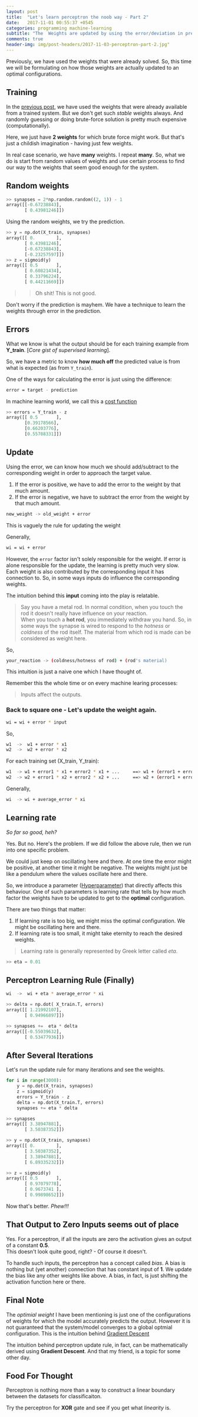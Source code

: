 ```yaml
---
layout: post
title:  "Let's learn perceptron the noob way - Part 2"
date:   2017-11-01 00:55:37 +0545
categories: programming machine-learning
subtitle: "The  Weights are updated by using the error/deviation in predicted values."
comments: true
header-img: img/post-headers/2017-11-03-perceptron-part-2.jpg"
---
```


Previously, we have used the weights that were  already solved. 
So, this time we will be formulating on how those weights are actually updated to an optimal configurations.

## Training
In the [previous post](http://www.nishanpantha.com.np/2017/11/01/perceptron-part-1.html), 
we have used the weights that were  already available from a trained system. 
But we don't get such *stable* weights always. And randomly guessing or doing brute-force solution is pretty much expensive (computationally).

Here, we just have **2 weights** for which brute force might work. But that's  just a childish imagination - having just few weights.

In real case scenario, we have **many** weights. I repeat **many**. 
So, what we do is start from random values of weights and use certain process to find our way to the weights that seem good enough for  the system.

## Random weights
```python
>> synapses = 2*np.random.random((2, 1)) - 1
array([[-0.67238843],
       [ 0.43981246]])
```

Using the random weights, we try the prediction.
```python
>> y = np.dot(X_train, synapses)
array([[ 0.        ],
       [ 0.43981246],
       [-0.67238843],
       [-0.23257597]])
>> z = sigmoid(y)
array([[ 0.5       ],
       [ 0.60821434],
       [ 0.33796224],
       [ 0.44211669]])
```

>> Oh shit! This is not good. 

Don't worry if the prediction is mayhem. We have a technique to learn the weights through error in the prediction.


## Errors
What we know is what the output should be for each training example from **Y_train**.
[*Core gist of supervised learning*].

So, we have a metric to know **how much off** the predicted value is from what is expected (as from `Y_train`).

One of the ways for calculating the error is just using the difference:
```bash
error = target - prediction
```

In machine learning world, we call this a [cost function](https://stackoverflow.com/a/40445197/4287672)

```python
>> errors = Y_train - z
array([[ 0.5       ],
       [0.39178566],
       [0.66203776],
       [0.55788331]])
```


## Update
Using the error, we can know how much we should add/subtract to the corresponding weight in order to approach the target value.

1. If the error is positive, we have to add the error to the weight by that much amount.
2. If the error is negative, we have to subtract the error from the weight by that much amount.

```bash
new_weight -> old_weight + error
```

This is vaguely the rule for updating the weight

Generally,
```bash
wi = wi + error
```

However, the `error` factor isn't solely responsible for the weight. If error is alone responsible for the update, the learning is pretty much very slow.
Each weight is also contributed by the corresponding input it has connection to. So, in some ways inputs do influence the corresponding weights.

The intuition behind this **input** coming into the play is relatable.

> Say you have a metal rod. In normal condition, when you touch the rod it doesn't really have influence on your reaction.  
When you touch a **hot rod**, you immediately withdraw you hand. So, in some ways the synapse is wired to respond to the
*hotness* or *coldness* of the rod itself.  The material from which rod is made can be considered as weight here.

So,
```bash
your_reaction -> (coldness/hotness of rod) + (rod's material)
```

This intuition is just a naive one which I have thought of.

Remember this the whole time or on every machine learing processes:
> Inputs affect the outputs.

### Back to square one - Let's update the weight again.

```bash
wi = wi + error * input
```

So,
```bash
w1  ->  w1 + error * x1
w2  ->  w2 + error * x2
```

For each training set (X_train, Y_train):

```bash
w1  -> w1 + error1 * x1 + error2 * x1 + ...     ==> w1 + (error1 + error2 +...) * x1
w2  -> w2 + error1 * x2 + error2 * x2 + ...     ==> w2 + (error1 + error2 +...) * x2
```

Generally,
```bash
wi  -> wi + average_error * xi
```

## Learning rate
*So far so good, heh?*  

Yes. But no. Here's the problem. If we did follow the above rule, then we run into one specific problem.

We could just keep on oscillating here and there. At one time the error might be positive, at another time it might be negative.
The weights might just be like a pendulum where the values oscillate here and there.

So, we introduce a parameter ([Hyperparameter](https://en.wikipedia.org/wiki/Hyperparameter)) that directly affects this behaviour.
One of such parameters is learning rate that tells by how much factor the  weights have to be updated to get to the **optimal** configuration.

There are two things that matter:

1. If learning rate is too big, we might miss the optimal configuration. We might be oscillating here and there.
2. If learning rate is too small, it might take eternity to reach the desired weights.

> Learning rate is generally represented by Greek letter called *eta*.

```python
>> eta = 0.01
```

## Perceptron Learning Rule (Finally)

```bash
wi  ->  wi + eta * average_error * xi
```

```python
>> delta = np.dot( X_train.T, errors)
array([[ 1.21992107],
       [ 0.94966897]])
```

```python
>> synapses +=  eta * delta
array([[-0.55039632],
       [ 0.53477936]])
```

## After Several Iterations
Let's run the update rule for many iterations and see the weights.

```python
for i in range(3000):
    y = np.dot(X_train, synapses)
    z = sigmoid(y)
    errors = Y_train - z
    delta = np.dot(X_train.T, errors)
    synapses += eta * delta
```

```python
>> synapses
array([[ 3.38947881],
       [ 3.50387352]])

>> y = np.dot(X_train, synapses)
array([[ 0.        ],
       [ 3.50387352],
       [ 3.38947881],
       [ 6.89335232]])

>> z = sigmoid(y)
array([[ 0.5       ],
       [ 0.97079778],
       [ 0.9673741 ],
       [ 0.99898652]])
```

Now that's better. *Phew!!!*

## That Output to Zero Inputs seems out of place
Yes. For a perceptron, if all the inputs are zero the activation gives an output of a constant **0.5**.  
This doesn't look quite good, right? - Of course it doesn't. 

To handle such inputs, the perceptron has a concept called *bias*. 
A bias is nothing but (yet another) connection that has constant input of **1**.
We update the bias like any other weights like above. 
A bias, in fact, is just shifting the activation function here or there.

## Final Note
The *optimial weight* I have been mentioning is just one of the configurations of weights for which the model accurately predicts the output.
However it is not guaranteed that the system/model converges to a global optmial configuration. This is the intuition behind [Gradient Descent](https://en.wikipedia.org/wiki/Gradient_descent)

The intuition behind perceptron update rule, in fact, can be mathematically derived using **Gradient Descent**.
And that my friend, is a topic for some other day.

## Food For Thought
Perceptron is nothing more than a way to construct a linear boundary between the datasets for classificaiton.

Try the perceptron for **XOR** gate and see if you get what *linearity* is.

